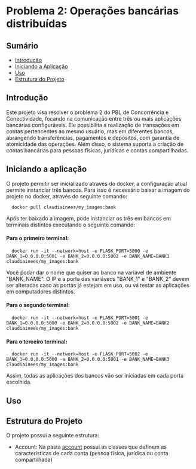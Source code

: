 # Problema 2: Operações bancárias distribuídas

## Sumário
- [Introdução](#introdução)
- [Iniciando a Aplicação](#iniciando-a-aplicação)
- [Uso](#uso)
- [Estrutura do Projeto](#estrutura-do-projeto)

## Introdução
Este projeto visa resolver o problema 2 do PBL de Concorrência e Conectividade, focando na comunicação entre três ou mais aplicações bancárias configuráveis. Ele possibilita a realização de transações em contas pertencentes ao mesmo usuário, mas em diferentes bancos, abrangendo transferências, pagamentos e depósitos, com garantia de atomicidade das operações. Além disso, o sistema suporta a criação de contas bancárias para pessoas físicas, jurídicas e contas compartilhadas.

## Iniciando a aplicação
O projeto permitir ser inicializado através do docker, a configuração atual permite instanciar três bancos. Para isso é necessário baixar a imagem do projeto no docker, através do seguinte comando:

      docker pull claudiainees/my_images:bank

Após ter baixado a imagem, pode instanciar os três em bancos em terminais distintos executando o seguinte comando:
#### Para o primeiro terminal:

      docker run -it --network=host -e FLASK_PORT=5000 -e BANK_1=0.0.0.0:5001 -e BANK_2=0.0.0.0:5002 -e BANK_NAME=BANK1 claudiainees/my_images:bank
      
Você ṕodar dar o nome que quiser ao banco na variável de ambiente "BANK_NAME". O IP e a porta das variáveos "BANK_1" e "BANK_2" devem ser alteradas caso as portas já estejam em uso, ou vá testar as aplicações em computadores distintos. 

#### Para o segundo terminal:

      docker run -it --network=host -e FLASK_PORT=5001 -e BANK_1=0.0.0.0:5000 -e BANK_2=0.0.0.0:5002 -e BANK_NAME=BANK2 claudiainees/my_images:bank

#### Para o terceiro terminal:

      docker run -it --network=host -e FLASK_PORT=5002 -e BANK_1=0.0.0.0:5000 -e BANK_2=0.0.0.0:5001 -e BANK_NAME=BANK3 claudiainees/my_images:bank

Assim, todas as aplicações dos bancos vão ser iniciadas em cada porta escolhida.

## Uso

## Estrutura do Projeto
O projeto possui a seguinte estrutura:
- Account: Na pasta [account](./account) possui as classes que definem as características de cada conta (pessoa física, jurídica ou conta compartilhada)

